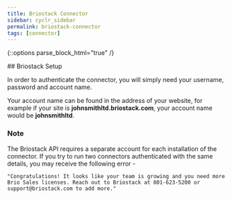 ```yaml
---
title: Briostack Connector
sidebar: cyclr_sidebar
permalink: briostack-connector
tags: [connector]
---
```

{::options parse_block_html="true" /}
<section class="card">
## Briostack Setup

In order to authenticate the connector, you will simply need your username, password and account name.

Your account name can be found in the address of your website, for example if your site is __johnsmithltd.briostack.com__, your account name would be __johnsmithltd__.

### Note

The Briostack API requires a separate account for each installation of the connector.  If you try to run two connectors authenticated with the same details, you may receive the following error -

``"Congratulations! It looks like your team is growing and you need more Brio Sales licenses. Reach out to Briostack at 801-623-5200 or support@briostack.com to add more."``

</section>

